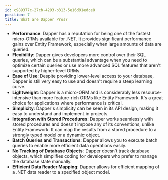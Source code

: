 ```yaml
---
id: c989377c-27cb-4293-b313-5e16d91edce8
position: 7
title: What are Dapper Pros?
---
```


- **Performance**: Dapper has a reputation for being one of the fastest micro-ORMs available for .NET. It provides significant performance gains over Entity Framework, especially when large amounts of data are queried.
- **Flexibility**: Dapper gives developers more control over their SQL queries, which can be a substantial advantage when you need to optimize certain queries or use more advanced SQL features that aren't supported by higher-level ORMs.
- **Ease of Use**: Despite providing lower-level access to your database, Dapper is still very easy to use and doesn't require a steep learning curve.
- **Lightweight**: Dapper is a micro-ORM and is considerably less resource-intensive than more feature-rich ORMs like Entity Framework. It's a great choice for applications where performance is critical.
- **Simplicity**: Dapper's simplicity can be seen in its API design, making it easy to understand and implement in projects.
- **Integration with Stored Procedures**: Dapper works seamlessly with stored procedures and doesn't impose any of its conventions, unlike Entity Framework. It can map the results from a stored procedure to a strongly typed model or a dynamic object.
- **Batch Queries and Transactions**: Dapper allows you to execute batch queries to enable more efficient data operations easily.
- **No Tracking of Database Objects**: Dapper doesn't track database objects, which simplifies coding for developers who prefer to manage the database state manually.
- **Efficient Data Reader Mapping**: Dapper allows for efficient mapping of a .NET data reader to a specified object model. 